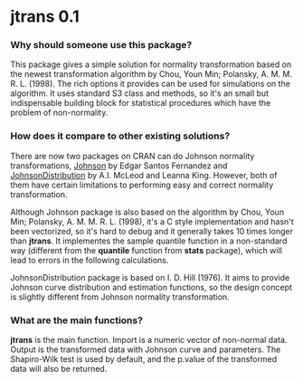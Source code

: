 jtrans 0.1
==========

### Why should someone use this package?

This package gives a simple solution for normality transformation based on the newest transformation algorithm by Chou, Youn Min; Polansky, A. M. M. R. L. (1998). The rich options it provides can be used for simulations on the  algorithm. It uses standard S3 class and methods, so it's an small but indispensable building block for statistical procedures which have the problem of non-normality.

### How does it compare to other existing solutions?

There are now two packages on CRAN can do Johnson normality transformations, [Johnson](http://cran.r-project.org/web/packages/Johnson/index.html) by Edgar Santos Fernandez and [JohnsonDistribution](http://cran.r-project.org/web/packages/JohnsonDistribution/index.html) by A.I. McLeod and Leanna King. However, both of them have certain limitations to performing easy and correct normality transformation.

Although Johnson package is also based on the algorithm by Chou, Youn Min; Polansky, A. M. M. R. L. (1998), it's a C style implementation and hasn't been vectorized, so it's hard to debug and it generally takes 10 times longer than __jtrans__. It implementes the sample quantile function in a non-standard way (different from the __quantile__ function from __stats__ package), which will lead to errors in the following calculations.

JohnsonDistribution package is based on I. D. Hill (1976). It aims to provide Johnson curve distribution and estimation functions, so the design concept is slightly different from Johnson normality transformation. 

### What are the main functions?

__jtrans__ is the main function. Import is a numeric vector of non-normal data. Output is the transformed data with Johnson curve and parameters. The Shapiro-Wilk test is used by default, and the p.value of the transformed data will also be returned.


